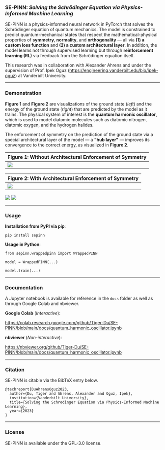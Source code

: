 ### SE-PINN: _Solving the Schrödinger Equation via Physics-Informed Machine Learning_

SE-PINN is a physics-informed neural network in PyTorch that solves the Schrödinger equation of quantum mechanics. The model is constrained to predict quantum-mechanical states that respect the mathematical-physical properties of __symmetry__, __normality__, and __orthogonality__ — all via __(1) a custom loss function__ and __(2) a custom architectural layer__. In addition, the model learns not through supervised learning but through __reinforcement learning (RL)__ via feedback from the Schrödinger equation itself.

This research was in collaboration with Alexander Ahrens and under the supervision of Prof. Ipek Oguz (https://engineering.vanderbilt.edu/bio/ipek-oguz) at Vanderbilt University.

---

### Demonstration

__Figure 1__ and __Figure 2__ are visualizations of the ground state (_left_) and the energy of the ground state (_right_) that are predicted by the model as it trains. The physical system of interest is the __quantum harmonic oscillator__, which is used to model diatomic molecules such as diatomic nitrogen, diatomic oxygen, and the hydrogen halides.

The enforcement of symmetry on the prediction of the ground state via a special architectural layer of the model — a __"hub layer"__ — improves its convergence to the correct energy, as visualized in __Figure 2__.

| **Figure 1**: Without Architectural Enforcement of Symmetry |
| --- |
| <img src=https://raw.githubusercontent.com/Tiger-Du/SE-PINN/main/assets/no_enforcement_of_symmetry.gif> |

| **Figure 2**: With Architectural Enforcement of Symmetry |
| --- |
| <img src=https://raw.githubusercontent.com/Tiger-Du/SE-PINN/main/assets/enforcement_of_symmetry.gif> |

<img src=https://raw.githubusercontent.com/Tiger-Du/SE-PINN/main/assets/no_enforcement_of_symmetry.gif>

<img src=https://raw.githubusercontent.com/Tiger-Du/SE-PINN/main/assets/enforcement_of_symmetry.gif>

---

### Usage

__Installation from PyPI via pip__:

```
pip install sepinn
```

__Usage in Python__:

```
from sepinn.wrappedpinn import WrappedPINN

model = WrappedPINN(...)

model.train(...)
```

---

### Documentation

A Jupyter notebook is available for reference in the `docs` folder as well as through Google Colab and nbviewer.

__Google Colab__ (_Interactive_):

https://colab.research.google.com/github/Tiger-Du/SE-PINN/blob/main/docs/quantum_harmonic_oscillator.ipynb

__nbviewer__ (_Non-interactive_):

https://nbviewer.org/github/Tiger-Du/SE-PINN/blob/main/docs/quantum_harmonic_oscillator.ipynb

---

### Citation

SE-PINN is citable via the BibTeX entry below.

```
@techreport{DuAhrensOguz2023,
  author={Du, Tiger and Ahrens, Alexander and Oguz, Ipek},
  institution={Vanderbilt University},
  title={Solving the Schrodinger Equation via Physics-Informed Machine Learning},
  year={2023}
}
```

---

### License

SE-PINN is available under the GPL-3.0 license.
